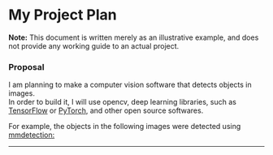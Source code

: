 # My Project Plan
**Note:** This document is written merely as an illustrative example, and does not provide
any working guide to an actual project.

### Proposal
I am planning to make a computer vision software that detects objects in images.  
In order to build it, I will use opencv, deep learning libraries, such as [TensorFlow]() or [PyTorch](), and other open source softwares.

For example, the objects in the following images were detected using [mmdetection:]()





---
